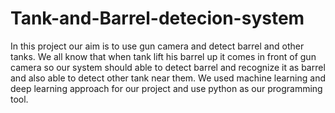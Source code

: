 # Tank-and-Barrel-detecion-system
In this project our aim is to use gun camera and detect barrel and other tanks. We all know that when tank lift his barrel up it comes in front of gun camera so our system should able to detect barrel and recognize it as barrel and also able to detect other tank near them. We used machine learning and deep learning approach for our project and use python as our programming tool.
